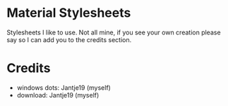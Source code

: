 # Material Stylesheets

Stylesheets I like to use.
Not all mine, if you see your own creation please say so I can add you to the credits section.

# Credits
- windows dots: Jantje19 (myself)
- download: Jantje19 (myself)
